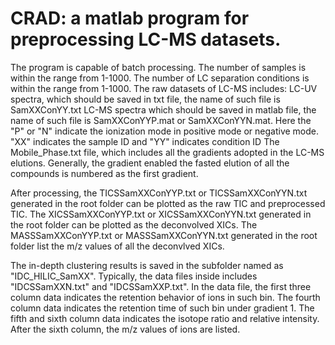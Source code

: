 # CRAD: a matlab program for preprocessing LC-MS datasets.
The program is capable of batch processing. The number of samples is within the range from 1-1000.
The number of LC separation conditions is within the range from 1-1000.
The raw datasets of LC-MS includes: LC-UV spectra, which should be saved in txt file, the name of such file is SamXXConYY.txt
LC-MS spectra which should be saved in matlab file, the name of such file is SamXXConYYP.mat or SamXXConYYN.mat. 
Here the "P" or "N" indicate the ionization mode in positive mode or negative mode. "XX" indicates the sample ID and "YY" indicates condition ID
The Mobile_Phase.txt file, which includes all the gradients adopted in the LC-MS elutions. 
Generally, the gradient enabled the fasted elution of all the compounds is numbered as the first gradient.

After processing, the TICSSamXXConYYP.txt or TICSSamXXConYYN.txt generated in the root folder can be plotted as the raw TIC and preprocessed TIC.
The XICSSamXXConYYP.txt or XICSSamXXConYYN.txt generated in the root folder can be plotted as the deconvolved XICs.
The MASSSamXXConYYP.txt or MASSSamXXConYYN.txt generated in the root folder list the m/z values of all the deconvlved XICs.

The in-depth clustering results is saved in the subfolder named as "IDC_HILIC_SamXX".
Typically, the data files inside includes "IDCSSamXXN.txt" and "IDCSSamXXP.txt".
In the data file, the first three column data indicates the retention behavior of ions in such bin. 
The fourth column data indicates the retention time of such bin under gradient 1.
The fifth and sixth column data indicates the isotope ratio and relative intensity.
After the sixth column, the m/z values of ions are listed.



